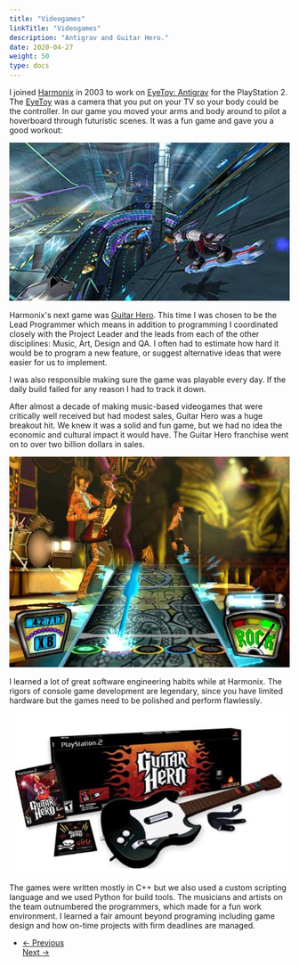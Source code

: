 ```yaml
---
title: "Videogames"
linkTitle: "Videogames"
description: "Antigrav and Guitar Hero."
date: 2020-04-27
weight: 50
type: docs
---
```


I joined [Harmonix](https://www.harmonixmusic.com/) in 2003 to work on [EyeToy:
Antigrav](https://en.wikipedia.org/wiki/EyeToy:_AntiGrav) for the PlayStation 2.
The [EyeToy](https://en.wikipedia.org/wiki/EyeToy) was a camera that you put on
your TV so your body could be the controller. In our game you moved your arms
and body around to pilot a hoverboard through futuristic scenes. It was a fun
game and gave you a good workout:

![Antigrav](antigrav.jpg)

Harmonix's next game was [Guitar
Hero](https://en.wikipedia.org/wiki/Guitar_Hero). This time I was chosen to be
the Lead Programmer which means in addition to programming I coordinated closely
with the Project Leader and the leads from each of the other disciplines: Music,
Art, Design and QA. I often had to estimate how hard it would be to program a
new feature, or suggest alternative ideas that were easier for us to
implement.

I was also responsible making sure the game was playable every day. If the daily
build failed for any reason I had to track it down.

After almost a decade of making music-based videogames that were critically well
received but had modest sales, Guitar Hero was a huge breakout hit. We knew it
was a solid and fun game, but we had no idea the economic and cultural impact it
would have. The Guitar Hero franchise went on to over two billion dollars in
sales.

![GuitarHero Game](guitar-hero-game.jpg)

I learned a lot of great software engineering habits while at Harmonix.  The
rigors of console game development are legendary, since you have limited
hardware but the games need to be polished and perform flawlessly.

![GuitarHero Box](guitar-hero-box.jpg)

The games were written mostly in C++ but we also used a custom scripting
language and we used Python for build tools. The musicians and artists on the
team outnumbered the programmers, which made for a fun work environment. I
learned a fair amount beyond programing including game design and how on-time
projects with firm deadlines are managed.

<ul class="list-unstyled d-flex justify-content-between align-items-center mb-0 pt-5">
  <li>
    <a href="/about/simulations/" class="btn btn-primary "><span class="mr-1">←</span> Previous</a>
  </li>
    <a href="/about/writing/" class="btn btn-primary ">Next <span class="ml-1">→</span></a>
  </li>
</ul>
